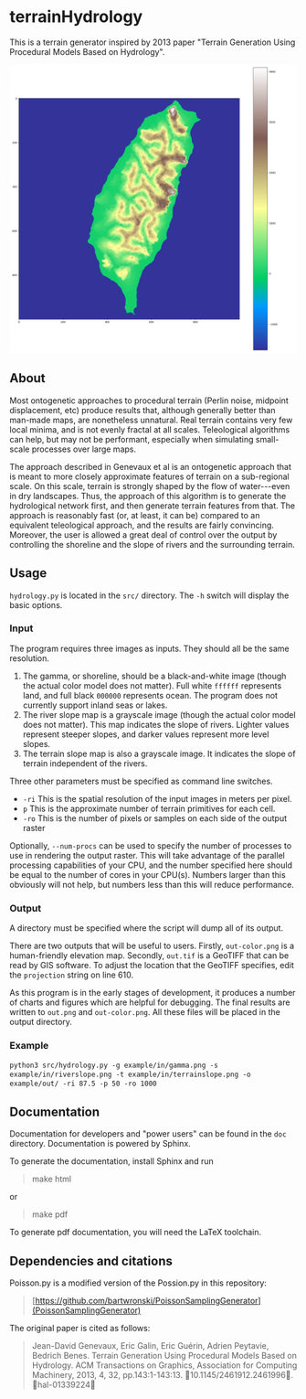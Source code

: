 # terrainHydrology

This is a terrain generator inspired by 2013 paper "Terrain Generation Using Procedural Models Based on Hydrology".

![Example Terrain](example/out/out-color.png)

## About

Most ontogenetic approaches to procedural terrain (Perlin noise, midpoint displacement, etc) produce results that, although generally better than man-made maps, are nonetheless unnatural. Real terrain contains very few local minima, and is not evenly fractal at all scales. Teleological algorithms can help, but may not be performant, especially when simulating small-scale processes over large maps.

The approach described in Genevaux et al is an ontogenetic approach that is meant to more closely approximate features of terrain on a sub-regional scale. On this scale, terrain is strongly shaped by the flow of water---even in dry landscapes. Thus, the approach of this algorithm is to generate the hydrological network first, and then generate terrain features from that. The approach is reasonably fast (or, at least, it can be) compared to an equivalent teleological approach, and the results are fairly convincing. Moreover, the user is allowed a great deal of control over the output by controlling the shoreline and the slope of rivers and the surrounding terrain.

## Usage

`hydrology.py` is located in the `src/` directory. The `-h` switch will display the basic options.

### Input

The program requires three images as inputs. They should all be the same resolution.

1. The gamma, or shoreline, should be a black-and-white image (though the actual color model does not matter). Full white `ffffff` represents land, and full black `000000` represents ocean. The program does not currently support inland seas or lakes.
1. The river slope map is a grayscale image (though the actual color model does not matter). This map indicates the slope of rivers. Lighter values represent steeper slopes, and darker values represent more level slopes.
1. The terrain slope map is also a grayscale image. It indicates the slope of terrain independent of the rivers.

Three other parameters must be specified as command line switches.

* `-ri` This is the spatial resolution of the input images in meters per pixel.
* `p` This is the approximate number of terrain primitives for each cell.
* `-ro` This is the number of pixels or samples on each side of the output raster

Optionally, `--num-procs` can be used to specify the number of processes to use in rendering the output raster. This will take advantage of the parallel processing capabilities of your CPU, and the number specified here should be equal to the number of cores in your CPU(s). Numbers larger than this obviously will not help, but numbers less than this will reduce performance.

### Output

A directory must be specified where the script will dump all of its output.

There are two outputs that will be useful to users. Firstly, `out-color.png` is a human-friendly elevation map. Secondly, `out.tif` is a GeoTIFF that can be read by GIS software. To adjust the location that the GeoTIFF specifies, edit the `projection` string on line 610.

As this program is in the early stages of development, it produces a number of charts and figures which are helpful for debugging. The final results are written to `out.png` and `out-color.png`. All these files will be placed in the output directory.

### Example

```
python3 src/hydrology.py -g example/in/gamma.png -s example/in/riverslope.png -t example/in/terrainslope.png -o example/out/ -ri 87.5 -p 50 -ro 1000
```

## Documentation

Documentation for developers and "power users" can be found in the `doc` directory. Documentation is powered by Sphinx.

To generate the documentation, install Sphinx and run

> make html

or

> make pdf

To generate pdf documentation, you will need the LaTeX toolchain.

## Dependencies and citations

Poisson.py is a modified version of the Possion.py in this repository:

> [https://github.com/bartwronski/PoissonSamplingGenerator](PoissonSamplingGenerator)

The original paper is cited as follows:

> Jean-David Genevaux, Eric Galin, Eric Guérin, Adrien Peytavie, Bedrich Benes. Terrain Generation Using Procedural Models Based on Hydrology. ACM Transactions on Graphics, Association for Computing Machinery, 2013, 4, 32, pp.143:1-143:13. ￿10.1145/2461912.2461996￿. ￿hal-01339224￿